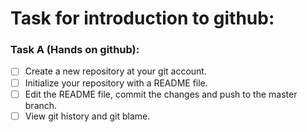 # Task for introduction to github: 

### Task A (Hands on github):
- [ ] Create a new repository at your git account.
- [ ] Initialize your repository with a README file.
- [ ] Edit the README file, commit the changes and push to the master branch.
- [ ] View git history and git blame.
